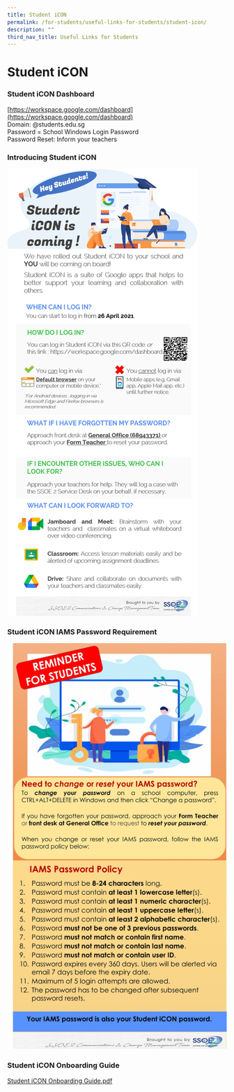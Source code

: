 ```yaml
---
title: Student iCON
permalink: /for-students/useful-links-for-students/student-icon/
description: ""
third_nav_title: Useful Links for Students
---
```


# **Student iCON**

### Student iCON Dashboard

[https://workspace.google.com/dashboard](https://workspace.google.com/dashboard)  
Domain: @students.edu.sg  
Password = School Windows Login Password  
Password Reset: Inform your teachers  

### Introducing Student iCON

![](/images/Student%20iCON%20-%20Student%20EDM%20Onboarding%20%20Introducing%20Student%20iCON.jpg)

### Student iCON IAMS Password Requirement

![](/images/Student%20iCON%20-%20Student%20EDM%20IAMS%20Password%20Requirements.jpg)

### Student iCON Onboarding Guide

[Student iCON Onboarding Guide.pdf](/files/Student%20iCON%20Onboarding%20Guide.pdf)


